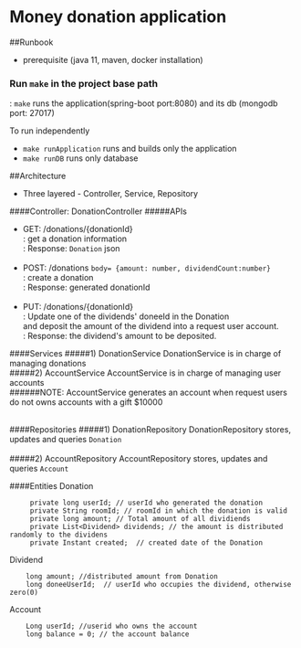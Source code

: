 # Money donation application

##Runbook
- prerequisite (java 11, maven, docker installation)

### Run `make` in the project base path
: `make` runs the application(spring-boot port:8080) and its db (mongodb port: 27017)

To run independently 
- `make runApplication` runs and builds only the application
- `make runDB` runs only database



##Architecture
- Three layered - Controller, Service, Repository

####Controller: DonationController
#####APIs
- GET: /donations/{donationId} <br/>
: get a donation information <br/>
: Response: `Donation` json
<br/><br/>
- POST: /donations   `body= {amount: number, dividendCount:number}` <br/>
: create a donation <br/>
: Response: generated donationId
<br/><br/>
- PUT: /donations/{donationId} <br/>
: Update one of the dividends' doneeId in the Donation <br/>
and deposit the amount of the dividend into a request user account. <br/>
: Response: the dividend's amount to be deposited.


####Services
#####1) DonationService
DonationService is in charge of managing donations
<br/>
#####2) AccountService
AccountService is in charge of managing user accounts <br/>
######NOTE: AccountService generates an account when request users do not owns accounts with a gift $10000
<br/>
<br/>

####Repositories
#####1) DonationRepository
DonationRepository stores, updates and queries `Donation`
<br/>
<br/>
#####2) AccountRepository
AccountRepository stores, updates and queries `Account`


####Entities
Donation
```  private String id;  // donationId or token
     private long userId; // userId who generated the donation
     private String roomId; // roomId in which the donation is valid
     private long amount; // Total amount of all dividiends
     private List<Dividend> dividends; // the amount is distributed randomly to the dividens
     private Instant created;  // created date of the Donation
```

Dividend
```
    long amount; //distributed amount from Donation
    long doneeUserId;  // userId who occupies the dividend, otherwise zero(0)
```

Account
```
    Long userId; //userid who owns the account
    long balance = 0; // the account balance
```
